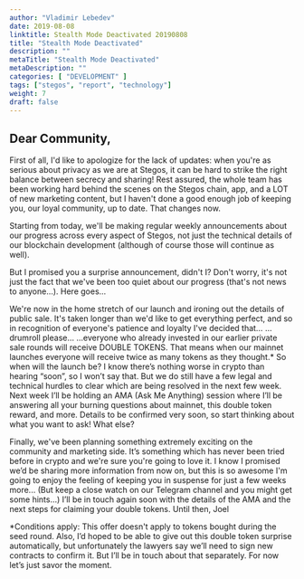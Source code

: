 ```yaml
---
author: "Vladimir Lebedev"
date: 2019-08-08
linktitle: Stealth Mode Deactivated 20190808
title: "Stealth Mode Deactivated"
description: ""
metaTitle: "Stealth Mode Deactivated"
metaDescription: ""
categories: [ "DEVELOPMENT" ]
tags: ["stegos", "report", "technology"]
weight: 7
draft: false
---
```




## Dear Community,

First of all, I'd like to apologize for the lack of updates: when you're as serious about privacy as we are at Stegos, it can be hard to strike the right balance between secrecy and sharing!
Rest assured, the whole team has been working hard behind the scenes on the Stegos chain, app, and a LOT of new marketing content, but I haven't done a good enough job of keeping you, our loyal community, up to date.
That changes now.

Starting from today, we'll be making regular weekly announcements about our progress across every aspect of Stegos, not just the technical details of our blockchain development (although of course those will continue as well).

But I promised you a surprise announcement, didn't I? Don't worry, it's not just the fact that we've been too quiet about our progress (that's not news to anyone...).
Here goes...

We're now in the home stretch of our launch and ironing out the details of public sale. It's taken longer than we'd like to get everything perfect, and so in recognition of everyone's patience and loyalty I've decided that…
…drumroll please…
…everyone who already invested in our earlier private sale rounds will receive DOUBLE TOKENS.
That means when our mainnet launches everyone will receive twice as many tokens as they thought.*
So when will the launch be? I know there’s nothing worse in crypto than hearing “soon”, so I won’t say that. But we do still have a few legal and technical hurdles to clear which are being resolved in the next few week.
Next week I’ll be holding an AMA (Ask Me Anything) session where I’ll be answering all your burning questions about mainnet, this double token reward, and more. Details to be confirmed very soon, so start thinking about what you want to ask!
What else?

Finally, we've been planning something extremely exciting on the community and marketing side. It’s something which has never been tried before in crypto and we're sure you're going to love it. I know I promised we’d be sharing more information from now on, but this is so awesome I'm going to enjoy the feeling of keeping you in suspense for just a few weeks more... (But keep a close watch on our Telegram channel and you might get some hints…)
I’ll be in touch again soon with the details of the AMA and the next steps for claiming your double tokens.
Until then,
Joel

*Conditions apply: This offer doesn't apply to tokens bought during the seed round. Also, I’d hoped to be able to give out this double token surprise automatically, but unfortunately the lawyers say we’ll need to sign new contracts to confirm it. But I’ll be in touch about that separately. For now let’s just savor the moment.
